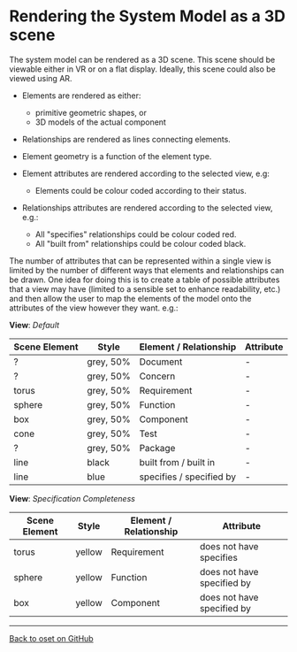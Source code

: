 # Rendering the System Model as a 3D scene

The system model can be rendered as a 3D scene. This scene should be viewable either in VR or on a flat display. Ideally, this scene could also be viewed using AR.

- Elements are rendered as either:
  - primitive geometric shapes, or
  - 3D models of the actual component

- Relationships are rendered as lines connecting elements.

- Element geometry is a function of the element type.

- Element attributes are rendered according to the selected view, e.g:
  - Elements could be colour coded according to their status.

- Relationships attributes are rendered according to the selected view, e.g.:
  - All "specifies" relationships could be colour coded red.
  - All "built from" relationships could be colour coded black.

The number of attributes that can be represented within a single view is limited by the number of different ways that elements and relationships can be drawn. One idea for doing this is to create a table of possible attributes that a view may have (limited to a sensible set to enhance readability, etc.) and then allow the user to map the elements of the model onto the attributes of the view however they want. e.g.:

**View**: *Default*

Scene Element | Style | Element / Relationship | Attribute
--- | --- | --- | ---
? | grey, 50% | Document | -
? | grey, 50% | Concern | -
torus | grey, 50% | Requirement | -
sphere | grey, 50% | Function | -
box | grey, 50% | Component | -
cone | grey, 50% | Test | -
? | grey, 50% | Package | -
line | black | built from / built in | -
line | blue | specifies / specified by | -

**View**: *Specification Completeness*

Scene Element | Style | Element / Relationship | Attribute
--- | --- | --- | ---
torus | yellow | Requirement | does not have specifies
sphere | yellow | Function | does not have specified by
box | yellow | Component | does not have specified by

---
[Back to oset on GitHub](https://github.com/lightzephyr/oset)
